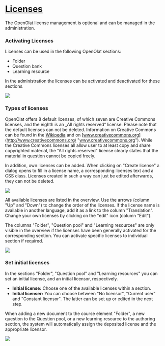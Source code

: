 #  [Licenses](Licenses.html)

The OpenOlat license management is optional and can be managed in the
administration.

  

### **Activating Licenses**

Licenses can be used in the following OpenOlat sections:

  * Folder
  * Question bank
  * Learning resource

In the administration the licenses can be activated and deactivated for these
sections.

  

![](../../download/attachments/108600775/LizenzMgmt_aktivieren_EN.png)

### Types of licenses

OpenOlat offers 8 default licenses, of which seven are Creative Commons
licenses, and the eighth is an „All rights reserved“ license. Please note that
the default licenses can not be deleted.  Information on Creative Commons can
be found in the [Wikipedia](http://en.wikipedia.org/wiki/Creative_Commons
"Wikipedia") and on [www.creativecommons.org](http://www.creativecommons.org/
"www.creativecommons.org"). While the Creative Commons licenses all allow user
to at least copy and share copyrighted material, the "All rights reserved"
license clearly states that the material in question cannot be copied freely.

In addition, own licenses can be added. When clicking on "Create license" a
dialog opens to fill in a license name, a corresponding licenses text and a
CSS class. Licenses created in such a way can just be edited afterwards, they
can not be deleted.

![](../../download/attachments/108600775/LizenzMgmt_eigeneLizenz_EN.png)

  

All available licenses are listed in the overview. Use the arrows (column "Up"
and "Down") to change the order of the licenses. If the license name is
available in another language, add it as a link to the column "Translation".
Change your own licenses by clicking on the "edit" icon (column "Edit").

The columns "Folder", "Question pool" and "Learning resources" are only
visible in the overview if the licenses have been generally activated for the
corresponding section. You can activate specific licenses to individual
section if required.

![](../../download/attachments/108600775/LizenzMgmt_Lizenztypen_EN.png)

  

### Set initial licenses

In the sections "Folder", "Question pool" and "Learning resources" you can set
an initial license, and an initial licensor, respectively.

  *  **Initial license:** Choose one of the available licenses within a section.
  *  **Initial licenser:** You can choose between "No licensor", "Current user" and "Constant licensor". The latter can be set up or edited in the next step.

When adding a new document to the course element "Folder", a new question to
the Question pool, or a new learning resource to the authoring section, the
system will automatically assign the deposited license and the appropriate
licensor.

![](../../download/attachments/108600775/LizenzMgmt_initiale_EN.png)

